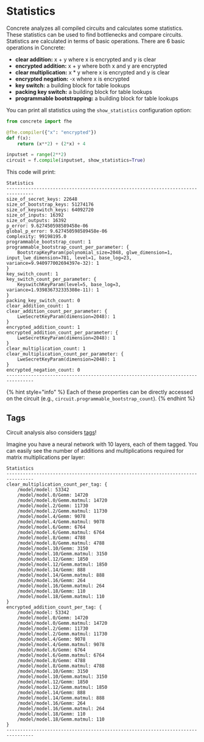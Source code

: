 # Statistics

Concrete analyzes all compiled circuits and calculates some statistics. These statistics can be used to find bottlenecks and compare circuits. Statistics are calculated in terms of basic operations. There are 6 basic operations in Concrete:

- **clear addition:** x + y where x is encrypted and y is clear
- **encrypted addition:** x + y where both x and y are encrypted
- **clear multiplication:** x * y where x is encrypted and y is clear
- **encrypted negation:** -x where x is encrypted
- **key switch:** a building block for table lookups
- **packing key switch:** a building block for table lookups
- **programmable bootstrapping:** a building block for table lookups

You can print all statistics using the `show_statistics` configuration option:

```python
from concrete import fhe

@fhe.compiler({"x": "encrypted"})
def f(x):
    return (x**2) + (2*x) + 4

inputset = range(2**2)
circuit = f.compile(inputset, show_statistics=True)
```

This code will print:

```
Statistics
--------------------------------------------------------------------------------
size_of_secret_keys: 22648
size_of_bootstrap_keys: 51274176
size_of_keyswitch_keys: 64092720
size_of_inputs: 16392
size_of_outputs: 16392
p_error: 9.627450598589458e-06
global_p_error: 9.627450598589458e-06
complexity: 99198195.0
programmable_bootstrap_count: 1
programmable_bootstrap_count_per_parameter: {
    BootstrapKeyParam(polynomial_size=2048, glwe_dimension=1, input_lwe_dimension=781, level=1, base_log=23, variance=9.940977002694397e-32): 1
}
key_switch_count: 1
key_switch_count_per_parameter: {
    KeyswitchKeyParam(level=5, base_log=3, variance=1.939836732335308e-11): 1
}
packing_key_switch_count: 0
clear_addition_count: 1
clear_addition_count_per_parameter: {
    LweSecretKeyParam(dimension=2048): 1
}
encrypted_addition_count: 1
encrypted_addition_count_per_parameter: {
    LweSecretKeyParam(dimension=2048): 1
}
clear_multiplication_count: 1
clear_multiplication_count_per_parameter: {
    LweSecretKeyParam(dimension=2048): 1
}
encrypted_negation_count: 0
--------------------------------------------------------------------------------
```

{% hint style="info" %}
Each of these properties can be directly accessed on the circuit (e.g., `circuit.programmable_bootstrap_count`).
{% endhint %}

## Tags

Circuit analysis also considers [tags](../tutorial/tagging.md)!

Imagine you have a neural network with 10 layers, each of them tagged. You can easily see the number of additions and multiplications required for matrix multiplications per layer:

```
Statistics
--------------------------------------------------------------------------------
clear_multiplication_count_per_tag: {
    /model/model: 53342
    /model/model.0/Gemm: 14720
    /model/model.0/Gemm.matmul: 14720
    /model/model.2/Gemm: 11730
    /model/model.2/Gemm.matmul: 11730
    /model/model.4/Gemm: 9078
    /model/model.4/Gemm.matmul: 9078
    /model/model.6/Gemm: 6764
    /model/model.6/Gemm.matmul: 6764
    /model/model.8/Gemm: 4788
    /model/model.8/Gemm.matmul: 4788
    /model/model.10/Gemm: 3150
    /model/model.10/Gemm.matmul: 3150
    /model/model.12/Gemm: 1850
    /model/model.12/Gemm.matmul: 1850
    /model/model.14/Gemm: 888
    /model/model.14/Gemm.matmul: 888
    /model/model.16/Gemm: 264
    /model/model.16/Gemm.matmul: 264
    /model/model.18/Gemm: 110
    /model/model.18/Gemm.matmul: 110
}
encrypted_addition_count_per_tag: {
    /model/model: 53342
    /model/model.0/Gemm: 14720
    /model/model.0/Gemm.matmul: 14720
    /model/model.2/Gemm: 11730
    /model/model.2/Gemm.matmul: 11730
    /model/model.4/Gemm: 9078
    /model/model.4/Gemm.matmul: 9078
    /model/model.6/Gemm: 6764
    /model/model.6/Gemm.matmul: 6764
    /model/model.8/Gemm: 4788
    /model/model.8/Gemm.matmul: 4788
    /model/model.10/Gemm: 3150
    /model/model.10/Gemm.matmul: 3150
    /model/model.12/Gemm: 1850
    /model/model.12/Gemm.matmul: 1850
    /model/model.14/Gemm: 888
    /model/model.14/Gemm.matmul: 888
    /model/model.16/Gemm: 264
    /model/model.16/Gemm.matmul: 264
    /model/model.18/Gemm: 110
    /model/model.18/Gemm.matmul: 110
}
--------------------------------------------------------------------------------
```
